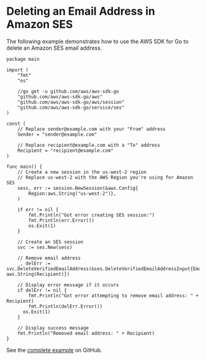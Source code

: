 # Deleting an Email Address in Amazon SES<a name="ses-example-delete-address"></a>

The following example demonstrates how to use the AWS SDK for Go to delete an Amazon SES email address\.

```
package main

import (
    "fmt"
    "os"
    
    //go get -u github.com/aws/aws-sdk-go
    "github.com/aws/aws-sdk-go/aws"
    "github.com/aws/aws-sdk-go/aws/session"
    "github.com/aws/aws-sdk-go/service/ses"
)

const (
    // Replace sender@example.com with your "From" address
    Sender = "sender@example.com"
    
    // Replace recipient@example.com with a "To" address
    Recipient = "recipient@example.com"
)

func main() {
    // Create a new session in the us-west-2 region
    // Replace us-west-2 with the AWS Region you're using for Amazon SES
    sess, err := session.NewSession(&aws.Config{
        Region:aws.String("us-west-2")},
    )

    if err != nil {
        fmt.Println("Got error creating SES session:")
        fmt.Println(err.Error())
        os.Exit(1)
    }
    
    // Create an SES session
    svc := ses.New(sess)

    // Remove email address
    _, delErr := svc.DeleteVerifiedEmailAddress(&ses.DeleteVerifiedEmailAddressInput{EmailAddress: aws.String(Recipient)})
    
    // Display error message if it occurs
    if delErr != nil {
        fmt.Println("Got error attempting to remove email address: " + Recipient)
        fmt.Println(delErr.Error())
      os.Exit(1)
    }

    // Display success message
    fmt.Println("Removed email address: " + Recipient)
}
```

See the [complete example](https://github.com/awsdocs/aws-doc-sdk-examples/blob/main/go/example_code/ses/ses_delete_address.go) on GitHub\.